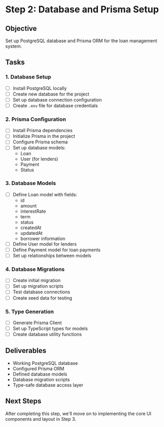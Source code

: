 # Step 2: Database and Prisma Setup

## Objective
Set up PostgreSQL database and Prisma ORM for the loan management system.

## Tasks

### 1. Database Setup
- [ ] Install PostgreSQL locally
- [ ] Create new database for the project
- [ ] Set up database connection configuration
- [ ] Create `.env` file for database credentials

### 2. Prisma Configuration
- [ ] Install Prisma dependencies
- [ ] Initialize Prisma in the project
- [ ] Configure Prisma schema
- [ ] Set up database models:
  - Loan
  - User (for lenders)
  - Payment
  - Status

### 3. Database Models
- [ ] Define Loan model with fields:
  - id
  - amount
  - interestRate
  - term
  - status
  - createdAt
  - updatedAt
  - borrower information
- [ ] Define User model for lenders
- [ ] Define Payment model for loan payments
- [ ] Set up relationships between models

### 4. Database Migrations
- [ ] Create initial migration
- [ ] Set up migration scripts
- [ ] Test database connections
- [ ] Create seed data for testing

### 5. Type Generation
- [ ] Generate Prisma Client
- [ ] Set up TypeScript types for models
- [ ] Create database utility functions

## Deliverables
- Working PostgreSQL database
- Configured Prisma ORM
- Defined database models
- Database migration scripts
- Type-safe database access layer

## Next Steps
After completing this step, we'll move on to implementing the core UI components and layout in Step 3. 
